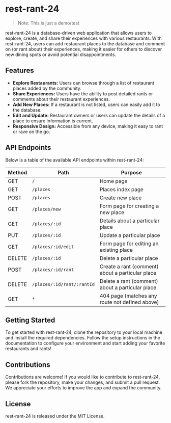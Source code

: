 # rest-rant-24

> Note: This is just a demo/test

rest-rant-24 is a database-driven web application that allows users to explore, create, and share their experiences with various restaurants. With rest-rant-24, users can add restaurant places to the database and comment on (or rant about) their experiences, making it easier for others to discover new dining spots or avoid potential disappointments.

## Features

-   **Explore Restaurants:** Users can browse through a list of restaurant places added by the community.
-   **Share Experiences:** Users have the ability to post detailed rants or comments about their restaurant experiences.
-   **Add New Places:** If a restaurant is not listed, users can easily add it to the database.
-   **Edit and Update:** Restaurant owners or users can update the details of a place to ensure information is current.
-   **Responsive Design:** Accessible from any device, making it easy to rant or rave on the go.

## API Endpoints

Below is a table of the available API endpoints within rest-rant-24:

| Method | Path                       | Purpose                                          |
| ------ | -------------------------- | ------------------------------------------------ |
| GET    | `/`                        | Home page                                        |
| GET    | `/places`                  | Places index page                                |
| POST   | `/places`                  | Create new place                                 |
| GET    | `/places/new`              | Form page for creating a new place               |
| GET    | `/places/:id`              | Details about a particular place                 |
| PUT    | `/places/:id`              | Update a particular place                        |
| GET    | `/places/:id/edit`         | Form page for editing an existing place          |
| DELETE | `/places/:id`              | Delete a particular place                        |
| POST   | `/places/:id/rant`         | Create a rant (comment) about a particular place |
| DELETE | `/places/:id/rant/:rantId` | Delete a rant (comment) about a particular place |
| GET    | `*`                        | 404 page (matches any route not defined above)   |

## Getting Started

To get started with rest-rant-24, clone the repository to your local machine and install the required dependencies. Follow the setup instructions in the documentation to configure your environment and start adding your favorite restaurants and rants!

## Contributions

Contributions are welcome! If you would like to contribute to rest-rant-24, please fork the repository, make your changes, and submit a pull request. We appreciate your efforts to improve the app and expand the community.

## License

rest-rant-24 is released under the MIT License.
